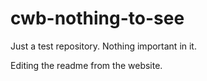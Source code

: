 cwb-nothing-to-see
==================

Just a test repository. Nothing important in it.

Editing the readme from the website.
